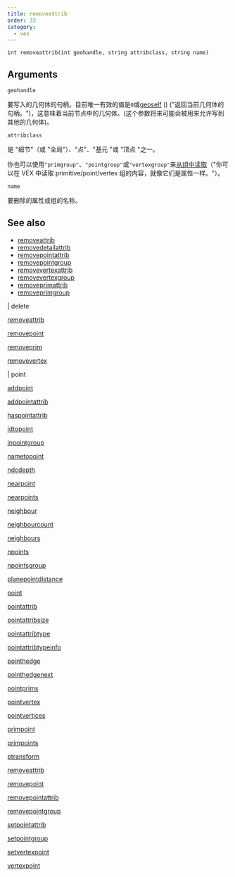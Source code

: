 ```yaml
---
title: removeattrib
order: 33
category:
  - vex
---
```


`int removeattrib(int geohandle, string attribclass, string name)`

## Arguments

`geohandle`

要写入的几何体的句柄。目前唯一有效的值是`0`或[geoself](geoself.html) () ("返回当前几何体的句柄。")，这意味着当前节点中的几何体。(这个参数将来可能会被用来允许写到其他的几何体)。

`attribclass`

是 "细节"（或 "全局"）、"点"、"基元 "或 "顶点 "之一。

你也可以使用`"primgroup"`、`"pointgroup"`或`"vertexgroup"`来[从组中读取](.../groups.html)（"你可以在 VEX 中读取 primitive/point/vertex 组的内容，就像它们是属性一样。"）。

`name`

要删除的属性或组的名称。

## See also

- [removeattrib](removeattrib.html)
- [removedetailattrib](removedetailattrib.html)
- [removepointattrib](removepointattrib.html)
- [removepointgroup](removepointgroup.html)
- [removevertexattrib](removevertexattrib.html)
- [removevertexgroup](removevertexgroup.html)
- [removeprimattrib](removeprimattrib.html)
- [removeprimgroup](removeprimgroup.html)

|
delete

[removeattrib](removeattrib.html)

[removepoint](removepoint.html)

[removeprim](removeprim.html)

[removevertex](removevertex.html)

|
point

[addpoint](addpoint.html)

[addpointattrib](addpointattrib.html)

[haspointattrib](haspointattrib.html)

[idtopoint](idtopoint.html)

[inpointgroup](inpointgroup.html)

[nametopoint](nametopoint.html)

[ndcdepth](ndcdepth.html)

[nearpoint](nearpoint.html)

[nearpoints](nearpoints.html)

[neighbour](neighbour.html)

[neighbourcount](neighbourcount.html)

[neighbours](neighbours.html)

[npoints](npoints.html)

[npointsgroup](npointsgroup.html)

[planepointdistance](planepointdistance.html)

[point](point.html)

[pointattrib](pointattrib.html)

[pointattribsize](pointattribsize.html)

[pointattribtype](pointattribtype.html)

[pointattribtypeinfo](pointattribtypeinfo.html)

[pointhedge](pointhedge.html)

[pointhedgenext](pointhedgenext.html)

[pointprims](pointprims.html)

[pointvertex](pointvertex.html)

[pointvertices](pointvertices.html)

[primpoint](primpoint.html)

[primpoints](primpoints.html)

[ptransform](ptransform.html)

[removeattrib](removeattrib.html)

[removepoint](removepoint.html)

[removepointattrib](removepointattrib.html)

[removepointgroup](removepointgroup.html)

[setpointattrib](setpointattrib.html)

[setpointgroup](setpointgroup.html)

[setvertexpoint](setvertexpoint.html)

[vertexpoint](vertexpoint.html)
